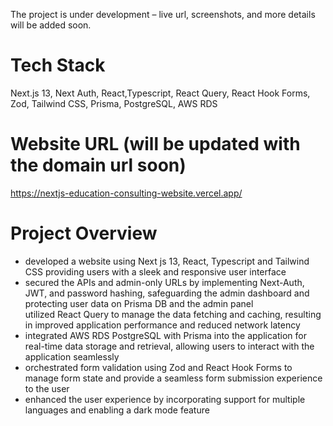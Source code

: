 The project is under development – live url, screenshots, and more details will be added soon. 

# Tech Stack
Next.js 13, Next Auth, React,Typescript, React Query, React Hook Forms, Zod, Tailwind CSS, Prisma, PostgreSQL, AWS RDS  

# Website URL (will be updated with the domain url soon)
https://nextjs-education-consulting-website.vercel.app/

# Project Overview  
- developed a website using Next js 13, React, Typescript and Tailwind CSS providing users with a sleek and responsive user interface  
- secured the APIs and admin-only URLs by implementing Next-Auth, JWT, and password hashing, safeguarding the admin dashboard and protecting user data on Prisma DB and the admin panel  
utilized React Query to manage the data fetching and caching, resulting in improved application performance and reduced network latency  
- integrated AWS RDS PostgreSQL with Prisma into the application for real-time data storage and retrieval, allowing users to interact with the application seamlessly  
- orchestrated form validation using Zod and React Hook Forms to manage form state and provide a seamless form submission experience to the user  
- enhanced the user experience by incorporating support for multiple languages and enabling a dark mode feature  
